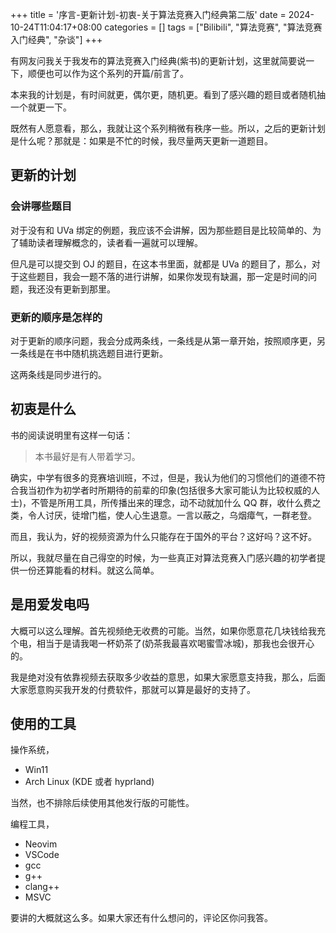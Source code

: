 +++
title = '序言-更新计划-初衷-关于算法竞赛入门经典第二版'
date = 2024-10-24T11:04:17+08:00
categories = []
tags = ["Bilibili", "算法竞赛", "算法竞赛入门经典", "杂谈"]
+++

有网友问我关于我发布的算法竞赛入门经典(紫书)的更新计划，这里就简要说一下，顺便也可以作为这个系列的开篇/前言了。

本来我的计划是，有时间就更，偶尔更，随机更。看到了感兴趣的题目或者随机抽一个就更一下。

既然有人愿意看，那么，我就让这个系列稍微有秩序一些。所以，之后的更新计划是什么呢？那就是：如果是不忙的时候，我尽量两天更新一道题目。

## 更新的计划

### 会讲哪些题目

对于没有和 UVa 绑定的例题，我应该不会讲解，因为那些题目是比较简单的、为了辅助读者理解概念的，读者看一遍就可以理解。

但凡是可以提交到 OJ 的题目，在这本书里面，就都是 UVa 的题目了，那么，对于这些题目，我会一题不落的进行讲解，如果你发现有缺漏，那一定是时间的问题，我还没有更新到那里。

### 更新的顺序是怎样的

对于更新的顺序问题，我会分成两条线，一条线是从第一章开始，按照顺序更，另一条线是在书中随机挑选题目进行更新。

这两条线是同步进行的。

## 初衷是什么

书的阅读说明里有这样一句话：

> 本书最好是有人带着学习。

确实，中学有很多的竞赛培训班，不过，但是，我认为他们的习惯他们的道德不符合我当初作为初学者时所期待的前辈的印象(包括很多大家可能认为比较权威的人士)，不管是所用工具，所传播出来的理念，动不动就加什么 QQ 群，收什么费之类，令人讨厌，徒增门槛，使人心生退意。一言以蔽之，乌烟瘴气，一群老登。

而且，我认为，好的视频资源为什么只能存在于国外的平台？这好吗？这不好。

所以，我就尽量在自己得空的时候，为一些真正对算法竞赛入门感兴趣的初学者提供一份还算能看的材料。就这么简单。

## 是用爱发电吗

大概可以这么理解。首先视频绝无收费的可能。当然，如果你愿意花几块钱给我充个电，相当于是请我喝一杯奶茶了(奶茶我最喜欢喝蜜雪冰城)，那我也会很开心的。

我是绝对没有依靠视频去获取多少收益的意思，如果大家愿意支持我，那么，后面大家愿意购买我开发的付费软件，那就可以算是最好的支持了。

## 使用的工具

操作系统，

- Win11
- Arch Linux (KDE 或者 hyprland)

当然，也不排除后续使用其他发行版的可能性。

编程工具，

- Neovim
- VSCode
- gcc
- g++
- clang++
- MSVC

要讲的大概就这么多。如果大家还有什么想问的，评论区你问我答。


